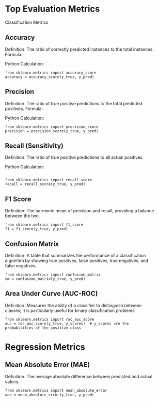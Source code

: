 # Top Evaluation Metrics
Classification Metrics
## Accuracy
Definition: The ratio of correctly predicted instances to the total instances.
Formula:
 

 Python Calculation:
 ```
from sklearn.metrics import accuracy_score
accuracy = accuracy_score(y_true, y_pred)

 ```


 ## Precision
Definition: The ratio of true positive predictions to the total predicted positives.
Formula:
 

Python Calculation:

```
from sklearn.metrics import precision_score
precision = precision_score(y_true, y_pred)

```

## Recall (Sensitivity)

Definition: The ratio of true positive predictions to all actual positives.

Python Calculation:
```

from sklearn.metrics import recall_score
recall = recall_score(y_true, y_pred)

```

## F1 Score
Definition: The harmonic mean of precision and recall, providing a balance between the two.


```
from sklearn.metrics import f1_score
f1 = f1_score(y_true, y_pred)

```

## Confusion Matrix
Definition: A table that summarizes the performance of a classification algorithm by showing true positives, false positives, true negatives, and false negatives.

```
from sklearn.metrics import confusion_matrix
cm = confusion_matrix(y_true, y_pred)

```

## Area Under Curve (AUC-ROC)
Definition: Measures the ability of a classifier to distinguish between classes; it is particularly useful for binary classification problems

```
from sklearn.metrics import roc_auc_score
auc = roc_auc_score(y_true, y_scores)  # y_scores are the probabilities of the positive class

```

# Regression Metrics

## Mean Absolute Error (MAE)

Definition: The average absolute difference between predicted and actual values.


```
from sklearn.metrics import mean_absolute_error
mae = mean_absolute_error(y_true, y_pred)

```